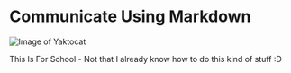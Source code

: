 # Communicate Using Markdown
![Image of Yaktocat](https://octodex.github.com/images/yaktocat.png)

This Is For School - Not that I already know how to do this kind of stuff :D
